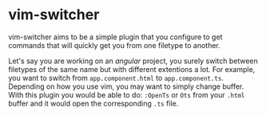 # vim-switcher

vim-switcher aims to be a simple plugin that you configure to get commands that will quickly get you from one filetype to another.

Let's say you are working on an *angular* project, you surely switch between filetypes of the same name but with different extentions a lot.
For example, you want to switch from `app.component.html` to `app.component.ts`. Depending on how you use vim, you may want to simply change buffer.
With this plugin you would be able to do: `:OpenTs` or `Ots` from your `.html` buffer and it would open the corresponding `.ts` file.
